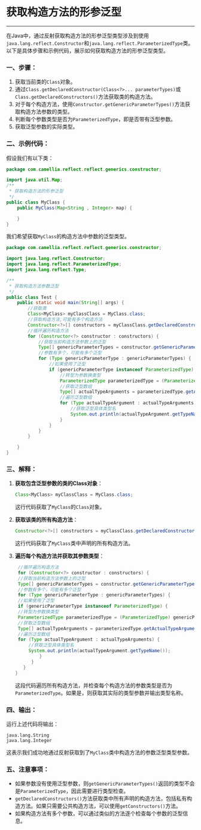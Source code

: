 # 获取构造方法的形参泛型

---

在Java中，通过反射获取构造方法的形参泛型类型涉及到使用`java.lang.reflect.Constructor`和`java.lang.reflect.ParameterizedType`类。以下是具体步骤和示例代码，展示如何获取构造方法的形参泛型类型。

### 一、步骤：

1. 获取当前类的`Class`对象。
2. 通过`Class.getDeclaredConstructor(Class<?>... parameterTypes)`或`Class.getDeclaredConstructors()`方法获取类的构造方法。
3. 对于每个构造方法，使用`Constructor.getGenericParameterTypes()`方法获取构造方法参数的类型。
4. 判断每个参数类型是否为`ParameterizedType`，即是否带有泛型参数。
5. 获取泛型参数的实际类型。

### 二、示例代码：

假设我们有以下类：

```java
package com.camellia.reflect.reflect.generics.constructor;

import java.util.Map;
/**
 * 获取构造方法的形参泛型
 */
public class MyClass {
    public MyClass(Map<String , Integer> map) {

    }
}

```

我们希望获取`MyClass`的构造方法中参数的泛型类型。

```java
package com.camellia.reflect.reflect.generics.constructor;

import java.lang.reflect.Constructor;
import java.lang.reflect.ParameterizedType;
import java.lang.reflect.Type;

/**
 * 获取构造方法参数泛型
 */
public class Test {
    public static void main(String[] args) {
        //获取类
        Class<MyClass> myClassClass = MyClass.class;
        //获取构造方法,可能有多个构造方法
        Constructor<?>[] constructors = myClassClass.getDeclaredConstructors();
        //循环遍历构造方法
        for (Constructor<?> constructor : constructors) {
            //获取当前构造方法参数上的泛型
            Type[] genericParameterTypes = constructor.getGenericParameterTypes();
            //参数有多个，可能有多个泛型
            for (Type genericParameterType : genericParameterTypes) {
                //如果使用了泛型
                if (genericParameterType instanceof ParameterizedType) {
                    //转型为参数换类型
                    ParameterizedType parameterizedType = (ParameterizedType) genericParameterType;
                    //获取泛型数组
                    Type[] actualTypeArguments = parameterizedType.getActualTypeArguments();
                    //遍历泛型数组
                    for (Type actualTypeArgument : actualTypeArguments) {
                        //获取泛型具体类型名
                        System.out.println(actualTypeArgument.getTypeName());
                    }
                }
            }
        }

    }
}

```

### 三、解释：

1. **获取包含泛型参数的类的Class对象**：

   ```java
   Class<MyClass> myClassClass = MyClass.class;
   ```
   这行代码获取了`MyClass`的`Class`对象。

2. **获取该类的所有构造方法**：
   ```java
   Constructor<?>[] constructors = myClassClass.getDeclaredConstructors();
   ```
   这行代码获取了`MyClass`类中声明的所有构造方法。

3. **遍历每个构造方法并获取其参数类型**：
   ```java
    //循环遍历构造方法
    for (Constructor<?> constructor : constructors) {
    //获取当前构造方法参数上的泛型
    Type[] genericParameterTypes = constructor.getGenericParameterTypes();
    //参数有多个，可能有多个泛型
    for (Type genericParameterType : genericParameterTypes) {
    //如果使用了泛型
    if (genericParameterType instanceof ParameterizedType) {
    //转型为参数换类型
    ParameterizedType parameterizedType = (ParameterizedType) genericParameterType;
    //获取泛型数组
    Type[] actualTypeArguments = parameterizedType.getActualTypeArguments();
    //遍历泛型数组
    for (Type actualTypeArgument : actualTypeArguments) {
        //获取泛型具体类型名
        System.out.println(actualTypeArgument.getTypeName());
            }
         }
      }
   }
   ```
   这段代码遍历所有构造方法，并检查每个构造方法的参数类型是否为`ParameterizedType`。如果是，则获取其实际的类型参数并输出类型名称。

### 四、输出：

运行上述代码将输出：

```
java.lang.String
java.lang.Integer
```

这表示我们成功地通过反射获取到了`MyClass`类中构造方法的参数泛型类型参数。

### 五、注意事项：

- 如果参数没有使用泛型参数，则`getGenericParameterTypes()`返回的类型不会是`ParameterizedType`，因此需要进行类型检查。
- `getDeclaredConstructors()`方法获取类中所有声明的构造方法，包括私有构造方法。如果只需要公共构造方法，可以使用`getConstructors()`方法。
- 如果构造方法有多个参数，可以通过类似的方法逐个检查每个参数的泛型信息。

